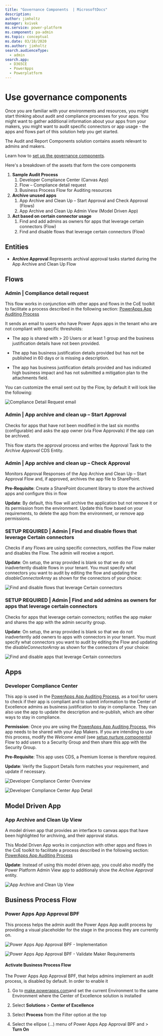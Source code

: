 ```yaml
---
title: "Governance Components  | MicrosoftDocs"
description: 
author: jimholtz
manager: kvivek
ms.service: power-platform
ms.component: pa-admin
ms.topic: conceptual
ms.date: 03/18/2020
ms.author: jimholtz
search.audienceType: 
  - admin
search.app: 
  - D365CE
  - PowerApps
  - Powerplatform
---
```

# Use governance components

Once you are familiar with your environments and resources, you might start thinking about audit and compliance processes for your apps. You might want to gather additional information about your apps from your makers, you might want to audit specific connectors or app usage - the apps and flows part of this solution help you get started.  

The Audit and Report Components solution contains assets relevant to admins and makers.

Learn how to [set up the governance components](setup-governance-components.md).

Here's a breakdown of the assets that form the core components

1. **Sample Audit Process**
    1. Developer Compliance Center (Canvas App)
    1. Flow – Compliance detail request
    1. Business Process Flow for Auditing resources
1. **Archive unused apps**
    1. App Archive and Clean Up – Start Approval and Check Approval (Flows)
    1. App Archive and Clean Up Admin View (Model Driven App)
1. **Act based on certain connector usage**
    1. Find and add admins as owners for apps that leverage certain connectors (Flow)
    1. Find and disable flows that leverage certain connectors (Flow)

## Entities

- **Archive Approval** Represents archival approval tasks started during the App Archive and Clean Up Flow

## Flows

### Admin \| Compliance detail request

This flow works in conjunction with other apps and flows in the CoE toolkit to facilitate a process described in the following section: [PowerApps App Auditing
Process](example-processes.md)

It sends an email to users who have Power Apps apps in the tenant who are not compliant with specific thresholds:

- The app is shared with \> 20 Users or at least 1 group and the business justification details have not been provided.

- The app has business justification details provided but has not be published in 60 days or is missing a description.

- The app has business justification details provided and has indicated high business impact and has not submitted a mitigation plan to the attachments field.

You can customize the email sent out by the Flow, by default it will look like the following:  

![Compliance Detail Request email](media/coegov1.png)

### Admin \| App archive and clean up – Start Approval

Checks for apps that have not been modified in the last six months (configurable) and asks the app owner (via Flow Approvals) if the app can be archived.

This flow starts the approval process and writes the Approval Task to the *Archive Approval* CDS Entity.

### Admin \| App archive and clean up – Check Approval

Monitors Approval Responses of the App Archive and Clean Up – Start Approval Flow and, if approved, archives the app file to SharePoint.

**Pre-Requisite**: Create a SharePoint document library to store the archived apps and configure this in flow

**Update**: By default, this flow will archive the application but not remove it or its permission from the environment. Update this flow based on your requirements, to delete the app from the environment, or remove app permissions.

### SETUP REQUIRED \| Admin \| Find and disable flows that leverage Certain connectors

Checks if any Flows are using specific connectors, notifies the Flow maker and disables the Flow. The admin will receive a report.

**Update**: On setup, the array provided is blank so that we do not inadvertently disable flows in your tenant. You must specify what connectors you want to audit by editing the flow and updating the *disableConnectorArray* as shown for the connectors of your choice:  

![Find and disable flows that leverage Certain connectors](media/coegov2.png)

### SETUP REQUIRED \| Admin \| Find and add admins as owners for apps that leverage certain connectors

Checks for apps that leverage certain connectors; notifies the app maker and shares the app with the admin security group.

**Update**: On setup, the array provided is blank so that we do not inadvertently add owners to apps with connectors in your tenant. You must specify what connectors you want to audit by editing the Flow and updating the *disableConnectorArray* as shown for the connectors of your choice:  

![Find and disable apps that leverage Certain connectors](media/coegov2.png)

## Apps

### Developer Compliance Center

This app is used in the [PowerApps App Auditing
Process](#powerapps-app-auditing-process), as a
tool for users to check if their app is compliant and to submit information to the Center of Excellence admins as business justification to stay in compliance.
They can also use the app to update the description and re-publish, which are
other ways to stay in compliance.

**Permission**: Once you are using the [PowerApps App Auditing Process](#powerapps-app-auditing-process), this app needs to be shared with your App Makers. If you are intending to use this process, modify the *Welcome email* (see [setup nurture components](setup-nurture-components.md))
Flow to add users to a Security Group and then share this app with the Security Group.

**Pre-Requisite**: This app uses CDS, a Premium license is therefore required.

**Update**: Verify the Support Details form matches your requirement, and update if necessary.

![Developer Compliance Center Overview](media/coegov3.png)

![Developer Compliance Center App Detail](media/coegov4.png)

## Model Driven App

### App Archive and Clean Up View

A model driven app that provides an interface to canvas apps that have been highlighted for archiving, and their approval status.

This Model Driven App works in conjunction with other apps and flows in the CoE toolkit to facilitate a process described in the following section: [PowerApps
App Auditing Process](#powerapps-app-auditing-process)

**Update**: Instead of using this model driven app, you could also modify the Power Platform Admin View app to additionaly show the *Archive Approval* entity.

![App Archive and Clean Up View](media/coegov5.png)

## Business Process Flow

### Power Apps App Approval BPF

This process helps the admin audit the Power Apps App audit process by providing a visual placeholder for the stage in the process they are currently on.

![Power Apps App Approval BPF - Implementation](media/coegov6a.png)

![Power Apps App Approval BPF - Validate Maker Requirements](media/coegov6.png)

#### Activate Business Process Flow

The Power Apps App Approval BPF, that helps admins implement an audit process, is disabled by default. In order to enable it

1. Go to [make.powerapps.com](<https://make.powerapps.com>)and set the current Environment to the same Environment where the Center of Excellence solution is installed

1. Select **Solutions** \> **Center of Excellence**

1. Select **Process** from the Filter option at the top

1. Select the ellipse (…) menu of Power Apps App Approval BPF and \> **Turn On**
